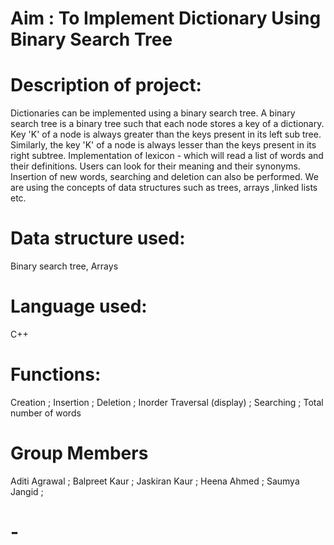 # Aim : To Implement Dictionary Using Binary Search Tree

# Description of project:
Dictionaries can be implemented using a binary search tree.  A binary search tree is a binary tree such that each node stores a key of a dictionary.
Key 'K' of a node is always greater than the keys present in its left sub tree.
Similarly, the key 'K' of a node is always lesser than the keys present in its right subtree.
Implementation of lexicon - which will read a list of words and their definitions. Users can look for their meaning and their synonyms. Insertion of new words, searching and  deletion can also be performed. We are using the concepts of data structures such as trees, arrays ,linked lists etc.
# Data structure used: 
Binary search tree, Arrays
# Language used:
C++

# Functions:
Creation ; 
Insertion ; 
Deletion ; 
Inorder Traversal (display) ; 
Searching ; 
Total number of words

# Group Members
Aditi Agrawal ; 
Balpreet Kaur ; 
Jaskiran Kaur ; 
Heena Ahmed ; 
Saumya Jangid ; 
# -


